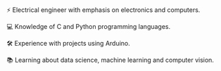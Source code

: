 ⚡ Electrical engineer with emphasis on electronics and computers.

💻 Knowledge of C and Python programming languages.

🛠️ Experience with projects using Arduino.

📚 Learning about data science, machine learning and computer vision.

<!---
Yuri-Vlasqz/Yuri-Vlasqz is a ✨ special ✨ repository because its `README.md` (this file) appears on your GitHub profile.
You can click the Preview link to take a look at your changes.
--->
